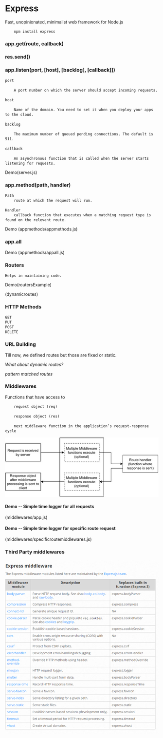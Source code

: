 # Express
Fast, unopinionated, minimalist web framework for Node.js
       
        npm install express


### app.get(route, callback)
### res.send()
### app.listen(port, [host], [backlog], [callback]])
    port

        A port number on which the server should accept incoming requests.

    host

        Name of the domain. You need to set it when you deploy your apps to the cloud.

    backlog

        The maximum number of queued pending connections. The default is 511.

    callback

        An asynchronous function that is called when the server starts listening for requests.

Demo(server.js)


### app.method(path, handler)

    Path
        route at which the request will run.

    Handler 
        callback function that executes when a matching request type is found on the relevant route.

Demo (appmethods/appmethods.js)

### app.all

Demo (appmethods/appall.js)

### Routers
    Helps in maintaining code.

Demo(routersExample)

(dynamicroutes)
### HTTP Methods
    GET
    PUT
    POST
    DELETE

### URL Building
Till now, we defined routes but those are fixed or static.

<i>What about dynamic routes?</i>

<i>pattern matched routes</i>


### Middlewares
Functions that have access to 

        request object (req)

        response object (res)

        next middleware function in the application’s request-response cycle

![](assets/middleware.png)

#### Demo -- Simple time logger for all requests 
(middlewares/app.js)

#### Demo -- Simple time logger for specific route request
(middlewares/specificroutemiddlewares.js)

### Third Party middlewares

![](assets/thirdpartymiddlewares.png)
